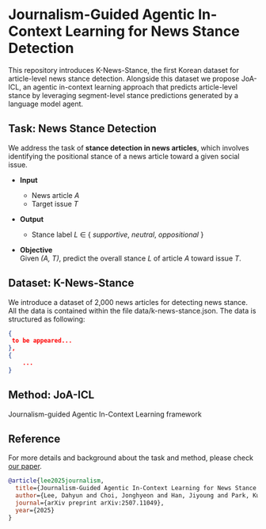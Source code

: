 # Journalism-Guided Agentic In-Context Learning for News Stance Detection

This repository introduces K-News-Stance, the first Korean dataset for article-level news stance detection. Alongside this dataset we propose JoA-ICL, an agentic in-context learning approach that predicts article-level stance by leveraging segment-level stance predictions generated by a language model agent.

## Task: News Stance Detection
We address the task of **stance detection in news articles**, which involves identifying the positional stance of a news article toward a given social issue.  

- **Input**  
  - News article *A*  
  - Target issue *T*  

- **Output**  
  - Stance label *L* ∈ { *supportive*, *neutral*, *oppositional* }  

- **Objective**  
  Given *(A, T)*, predict the overall stance *L* of article *A* toward issue *T*.  
  
## Dataset: K-News-Stance
We introduce a dataset of 2,000 news articles for detecting news stance.
All the data is contained within the file data/k-news-stance.json. The data is structured as following:
```json
{
 to be appeared...
},
{
    ...
}

```

## Method: JoA-ICL
Journalism-guided Agentic In-Context Learning framework

## Reference
For more details and background about the task and method, please check [our paper](https://arxiv.org/pdf/2507.11049).

```bibtex
@article{lee2025journalism,
  title={Journalism-Guided Agentic In-Context Learning for News Stance Detection},
  author={Lee, Dahyun and Choi, Jonghyeon and Han, Jiyoung and Park, Kunwoo},
  journal={arXiv preprint arXiv:2507.11049},
  year={2025}
}
```
